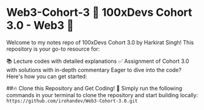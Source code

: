 # Web3-Cohort-3 🚀 100xDevs Cohort 3.0 - Web3 🚀

Welcome to my notes repo of 100xDevs Cohort 3.0 by Harkirat Singh!
This repository is your go-to resource for:

📚 Lecture codes with detailed explanations
✅ Assignment of Cohort 3.0 with solutions with in-depth commentary
Eager to dive into the code? Here's how you can get started:

##🔥 Clone this Repository and Get Coding! 💫
Simply run the following commands in your terminal to clone the repository and start building locally:
```https://github.com/irohandev/Web3-Cohort-3.0.git```
